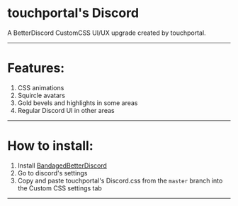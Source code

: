 # touchportal's Discord
A BetterDiscord CustomCSS UI/UX upgrade created by touchportal.

---

# Features:
1. CSS animations
1. Squircle avatars
1. Gold bevels and highlights in some areas
1. Regular Discord UI in other areas

---

# How to install:
1. Install [BandagedBetterDiscord](https://github.com/rauenzi/BetterDiscordApp/releases)
1. Go to discord's settings
1. Copy and paste touchportal's Discord.css from the `master` branch into the Custom CSS settings tab

---